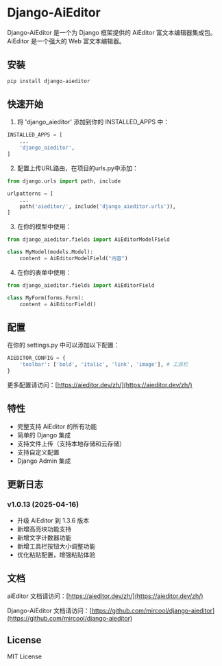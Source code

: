 # Django-AiEditor

Django-AiEditor 是一个为 Django 框架提供的 AiEditor 富文本编辑器集成包。AiEditor 是一个强大的 Web 富文本编辑器。

## 安装

```bash
pip install django-aieditor
```

## 快速开始

1. 将 'django_aieditor' 添加到你的 INSTALLED_APPS 中：

```python
INSTALLED_APPS = [
    ...
    'django_aieditor',
]
```

2. 配置上传URL路由，在项目的urls.py中添加：

```python
from django.urls import path, include

urlpatterns = [
    ...
    path('aieditor/', include('django_aieditor.urls')),
]
```


3. 在你的模型中使用：

```python
from django_aieditor.fields import AiEditorModelField

class MyModel(models.Model):
    content = AiEditorModelField("内容")
```

4. 在你的表单中使用：

```python
from django_aieditor.fields import AiEditorField

class MyForm(forms.Form):
    content = AiEditorField()
```

## 配置

在你的 settings.py 中可以添加以下配置：

```python
AIEDITOR_CONFIG = {
    'toolbar': ['bold', 'italic', 'link', 'image'], # 工具栏
}
```
更多配置请访问：[https://aieditor.dev/zh/](https://aieditor.dev/zh/)

## 特性

- 完整支持 AiEditor 的所有功能
- 简单的 Django 集成
- 支持文件上传（支持本地存储和云存储）
- 支持自定义配置
- Django Admin 集成

## 更新日志

### v1.0.13 (2025-04-16)
- 升级 AiEditor 到 1.3.6 版本
- 新增高亮块功能支持
- 新增文字计数器功能
- 新增工具栏按钮大小调整功能
- 优化粘贴配置，增强粘贴体验

## 文档

aiEditor 文档请访问：[https://aieditor.dev/zh/](https://aieditor.dev/zh/)

Django-AiEditor 文档请访问：[https://github.com/mircool/django-aieditor](https://github.com/mircool/django-aieditor)

## License

MIT License